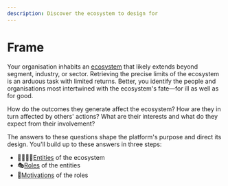 ```yaml
---
description: Discover the ecosystem to design for
---
```


# Frame

Your organisation inhabits an [ecosystem](../../extras/glossary.md#ecosystem) that likely extends beyond segment, industry, or sector. Retrieving the precise limits of the ecosystem is an arduous task with limited returns. Better, you identify the people and organisations most intertwined with the ecosystem's fate—for ill as well as for good. 

How do the outcomes they generate affect the ecosystem? How are they in turn affected by others' actions? What are their interests and what do they expect from their involvement? 

The answers to these questions shape the platform's purpose and direct its design. You'll build up to these answers in three steps:

* 👨👩👧👦[Entities](entities.md) of the ecosystem
* 🎭[Roles](roles.md) of the entities
* 🏁[Motivations](motivations.md) of the roles


